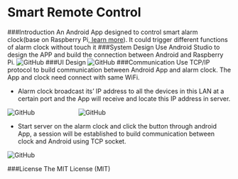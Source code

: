 # Smart Remote Control 
###Introduction
An Android App designed to control smart alarm clock(base on Raspberry Pi,[ learn more](https://github.com/xiaotujiChen/Smart-Alarm-Clock)). It could trigger different functions of alarm clock without touch it
###System Design
Use Android Studio to design the APP and build the connection between Android and Raspberry Pi.
![GitHub](http://coderxiaoyu.com/alarmclock/img/appsystem.jpg)
###UI Design
![GitHub](http://coderxiaoyu.com/alarmclock/img/ui.jpg)
###Communication
Use TCP/IP protocol to build communication between Android App and alarm clock. The App and clock need connect with same WiFi.      

- Alarm clock broadcast its’ IP address to all the devices in this LAN at a certain port and the App will receive and locate this IP address in server.
      
![GitHub](http://coderxiaoyu.com/alarmclock/img/getip.jpg)&emsp;&emsp;&emsp;&emsp;&emsp;&emsp;&emsp;![GitHub](http://coderxiaoyu.com/alarmclock/img/click.jpg)

- Start server on the alarm clock and click the button through android App, a session will be established to build communication between clock and Android using TCP socket.

![GitHub](http://coderxiaoyu.com/alarmclock/img/remotecontrol.jpg)

###License
The MIT License (MIT)
